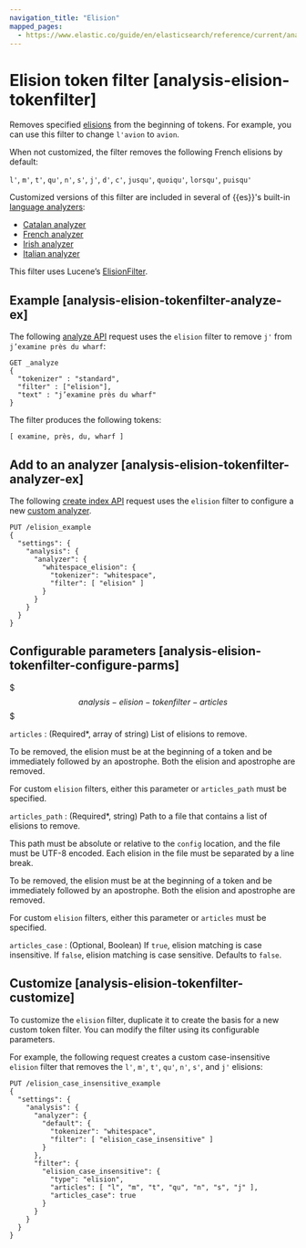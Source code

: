 ```yaml
---
navigation_title: "Elision"
mapped_pages:
  - https://www.elastic.co/guide/en/elasticsearch/reference/current/analysis-elision-tokenfilter.html
---
```


# Elision token filter [analysis-elision-tokenfilter]


Removes specified [elisions](https://en.wikipedia.org/wiki/Elision) from the beginning of tokens. For example, you can use this filter to change `l'avion` to `avion`.

When not customized, the filter removes the following French elisions by default:

`l'`, `m'`, `t'`, `qu'`, `n'`, `s'`, `j'`, `d'`, `c'`, `jusqu'`, `quoiqu'`, `lorsqu'`, `puisqu'`

Customized versions of this filter are included in several of {{es}}'s built-in [language analyzers](/reference/data-analysis/text-analysis/analysis-lang-analyzer.md):

* [Catalan analyzer](/reference/data-analysis/text-analysis/analysis-lang-analyzer.md#catalan-analyzer)
* [French analyzer](/reference/data-analysis/text-analysis/analysis-lang-analyzer.md#french-analyzer)
* [Irish analyzer](/reference/data-analysis/text-analysis/analysis-lang-analyzer.md#irish-analyzer)
* [Italian analyzer](/reference/data-analysis/text-analysis/analysis-lang-analyzer.md#italian-analyzer)

This filter uses Lucene’s [ElisionFilter](https://lucene.apache.org/core/10_0_0/analysis/common/org/apache/lucene/analysis/util/ElisionFilter.md).

## Example [analysis-elision-tokenfilter-analyze-ex]

The following [analyze API](https://www.elastic.co/docs/api/doc/elasticsearch/operation/operation-indices-analyze) request uses the `elision` filter to remove `j'` from `j’examine près du wharf`:

```console
GET _analyze
{
  "tokenizer" : "standard",
  "filter" : ["elision"],
  "text" : "j’examine près du wharf"
}
```

The filter produces the following tokens:

```text
[ examine, près, du, wharf ]
```


## Add to an analyzer [analysis-elision-tokenfilter-analyzer-ex]

The following [create index API](https://www.elastic.co/docs/api/doc/elasticsearch/operation/operation-indices-create) request uses the `elision` filter to configure a new [custom analyzer](docs-content://manage-data/data-store/text-analysis/create-custom-analyzer.md).

```console
PUT /elision_example
{
  "settings": {
    "analysis": {
      "analyzer": {
        "whitespace_elision": {
          "tokenizer": "whitespace",
          "filter": [ "elision" ]
        }
      }
    }
  }
}
```


## Configurable parameters [analysis-elision-tokenfilter-configure-parms]

$$$analysis-elision-tokenfilter-articles$$$

`articles`
:   (Required*, array of string) List of elisions to remove.

To be removed, the elision must be at the beginning of a token and be immediately followed by an apostrophe. Both the elision and apostrophe are removed.

For custom `elision` filters, either this parameter or `articles_path` must be specified.


`articles_path`
:   (Required*, string) Path to a file that contains a list of elisions to remove.

This path must be absolute or relative to the `config` location, and the file must be UTF-8 encoded. Each elision in the file must be separated by a line break.

To be removed, the elision must be at the beginning of a token and be immediately followed by an apostrophe. Both the elision and apostrophe are removed.

For custom `elision` filters, either this parameter or `articles` must be specified.


`articles_case`
:   (Optional, Boolean) If `true`, elision matching is case insensitive. If `false`, elision matching is case sensitive. Defaults to `false`.


## Customize [analysis-elision-tokenfilter-customize]

To customize the `elision` filter, duplicate it to create the basis for a new custom token filter. You can modify the filter using its configurable parameters.

For example, the following request creates a custom case-insensitive `elision` filter that removes the `l'`, `m'`, `t'`, `qu'`, `n'`, `s'`, and `j'` elisions:

```console
PUT /elision_case_insensitive_example
{
  "settings": {
    "analysis": {
      "analyzer": {
        "default": {
          "tokenizer": "whitespace",
          "filter": [ "elision_case_insensitive" ]
        }
      },
      "filter": {
        "elision_case_insensitive": {
          "type": "elision",
          "articles": [ "l", "m", "t", "qu", "n", "s", "j" ],
          "articles_case": true
        }
      }
    }
  }
}
```



